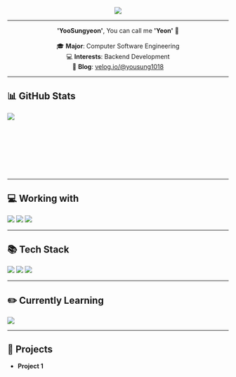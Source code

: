 <!-- 상단 캡슐 배너 -->
<p align="center">
  <img src="https://capsule-render.vercel.app/api?type=waving&height=300&color=7b9acc&text=Yeon_💻&fontColor=FCF6F5&rotate=0&textBg=false" />
</p>

---

<p align="center">
  <b>'YooSungyeon'</b>, You can call me <b>'Yeon'</b> 👋<br><br>
  🎓 <b>Major</b>: Computer Software Engineering<br>
  💻 <b>Interests</b>: Backend Development<br>
  📝 <b>Blog</b>: <a href="https://velog.io/@yousung1018">velog.io/@yousung1018</a>
</p>

---

<!-- GitHub Stats -->
<h2>📊 GitHub Stats</h2>
<p>
  <img align="left" src="https://github-readme-stats.vercel.app/api?username=YuSungyeon&theme=gruvbox_light&hide_border=true&count_private=true&show_icons=false&custom_title=GitHub%20Stats😊"/>
</p>

<br><br><br><br><br><br><br><br>

---

<!-- Working with -->
<h2>💻 Working with</h2>
<p>
  <img src="http://img.shields.io/badge/Visual Studio Code-007ACC?style=flat-square&logo=visualstudiocode&logoColor=white" />
  <img src="http://img.shields.io/badge/IntelliJ IDEA-000000?style=flat-square&logo=intellijidea&logoColor=white" />
  <img src="https://img.shields.io/badge/Figma-F24E1E?style=flat-square&logo=figma&logoColor=white" />
</p>

---

<!-- Tech Stack -->
<h2>📚 Tech Stack</h2>
<p>
  <img src="http://img.shields.io/badge/C-A8B9CC?style=flat-square&logo=C&logoColor=white" />
  <img src="http://img.shields.io/badge/Java-007396?style=flat-square&logo=java&logoColor=white" />
  <img src="http://img.shields.io/badge/Spring-6DB33F?style=flat-square&logo=spring&logoColor=white" />
</p>

---

<!-- Learning -->
<h2>✏️ Currently Learning</h2>
<p>
  <img src="http://img.shields.io/badge/Spring-6DB33F?style=flat-square&logo=spring&logoColor=white" />
</p>

---

<!-- Projects -->
<h2>📁 Projects</h2>
<ul>
  <li><b>Project 1</b>
</ul>
